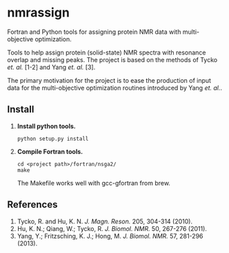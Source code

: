 nmrassign
=========
Fortran and Python tools for assigning protein NMR data with multi-objective optimization.

Tools to help assign protein (solid-state) NMR spectra with resonance
overlap and missing peaks.  The project is based on the methods of Tycko *et.
al.* [1-2] and Yang *et. al.* [3].

The primary motivation for the project is to ease the production of input data
for the multi-objective optimization routines introduced by Yang *et. al.*.

Install
-------

1. **Install python tools.**
   ```
   python setup.py install
   ```

2. **Compile Fortran tools.**
   ```
   cd <project path>/fortran/nsga2/
   make
   ```
   The Makefile works well with gcc-gfortran from brew.

References
----------

1. Tycko, R. and Hu, K. N. *J. Magn. Reson.* 205, 304-314 (2010).
2. Hu, K. N.; Qiang, W.; Tycko, R. *J. Biomol. NMR.* 50, 267-276 (2011).
3. Yang, Y.; Fritzsching, K. J.; Hong, M. *J. Biomol. NMR.* 57, 281-296
   (2013).
